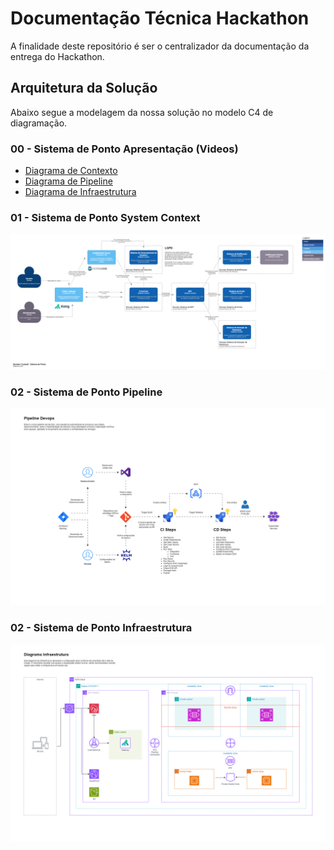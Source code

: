 # Documentação Técnica Hackathon

A finalidade deste repositório é ser o centralizador da documentação da entrega do Hackathon.

## Arquitetura da Solução

Abaixo segue a modelagem da nossa solução no modelo C4 de diagramação.

### 00 - Sistema de Ponto Apresentação (Videos)

* [Diagrama de Contexto](https://drive.google.com/file/d/1j72wHzdBX9-wtaJswLj4Cje7J-P0tmGo/view?usp=drive_link)
* [Diagrama de Pipeline](https://drive.google.com/file/d/1ItkymvwbfrRB9_PWOb2fXVqYaJCAjrh2/view?usp=sharing)
* [Diagrama de Infraestrutura](https://drive.google.com/file/d/1Bmvg6Iirn9Egw3E4BTnQGWoZZarIWG_l/view?usp=sharing)

### 01 - Sistema de Ponto System Context

![alt text](src/img/01-ponto-system-context.png)

### 02 - Sistema de Ponto Pipeline

![alt text](src/img/02-pipeline-diagram.png)

### 02 - Sistema de Ponto Infraestrutura

![alt text](src/img/03-infrastructure-diagram.png)